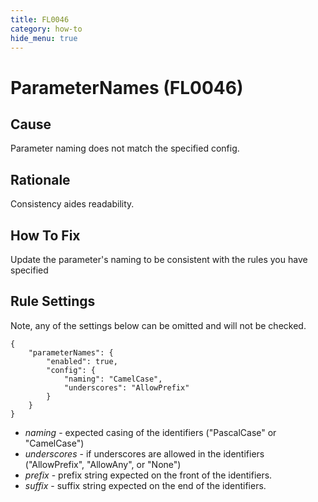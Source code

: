 ```yaml
---
title: FL0046
category: how-to
hide_menu: true
---
```


# ParameterNames (FL0046)

## Cause

Parameter naming does not match the specified config.

## Rationale

Consistency aides readability.

## How To Fix

Update the parameter's naming to be consistent with the rules you have specified

## Rule Settings

Note, any of the settings below can be omitted and will not be checked.

    {
        "parameterNames": {
            "enabled": true,
            "config": {
                "naming": "CamelCase",
                "underscores": "AllowPrefix"
            }
        }
    }

* *naming* - expected casing of the identifiers ("PascalCase" or "CamelCase")
* *underscores* - if underscores are allowed in the identifiers ("AllowPrefix", "AllowAny", or "None")
* *prefix* - prefix string expected on the front of the identifiers.
* *suffix* - suffix string expected on the end of the identifiers.
